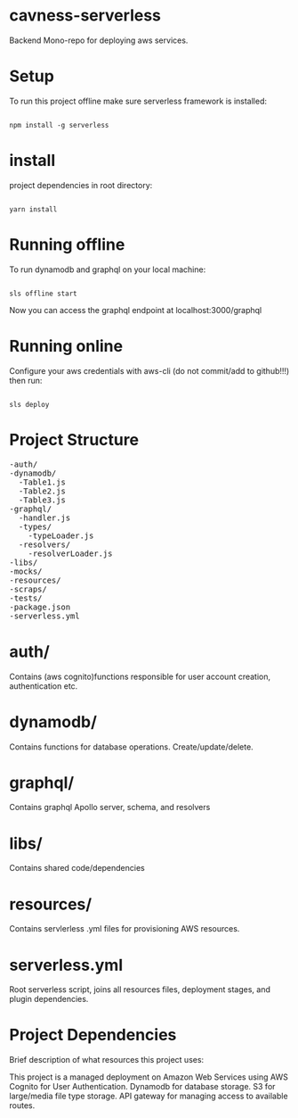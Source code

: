 # cavness-serverless
Backend Mono-repo for deploying aws services.

# Setup
To run this project offline make sure serverless framework is installed:
<pre><code>
npm install -g serverless
</code></pre>

# install 
project dependencies in root directory:
<pre><code>
yarn install
</code></pre>

# Running offline
To run dynamodb and graphql on your local machine:
<pre><code>
sls offline start
</code></pre>
Now you can access the graphql endpoint at localhost:3000/graphql

# Running online
Configure your aws credentials with aws-cli (do not commit/add to github!!!)
then run:
<pre><code>
sls deploy
</code></pre>

# Project Structure
<pre>
-auth/  
-dynamodb/
  -Table1.js
  -Table2.js
  -Table3.js
-graphql/
  -handler.js
  -types/
    -typeLoader.js
  -resolvers/
    -resolverLoader.js
-libs/
-mocks/
-resources/
-scraps/
-tests/
-package.json
-serverless.yml
</pre>

# auth/
Contains (aws cognito)functions responsible for user account creation, authentication etc.

# dynamodb/
Contains functions for database operations. Create/update/delete.

# graphql/
Contains graphql Apollo server, schema, and resolvers

# libs/ 
Contains shared code/dependencies

# resources/
Contains servlerless .yml files for provisioning AWS resources.

# serverless.yml
Root serverless script, joins all resources files, deployment stages, and plugin dependencies.




# Project Dependencies
Brief description of what resources this project uses:

This project is a managed deployment on Amazon Web Services using AWS Cognito for User Authentication. Dynamodb for database storage. S3 for large/media file type storage. API gateway for managing access to available routes.
